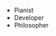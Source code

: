 - Pianist
- Developer
- Philosopher

<!---
salmund/salmund is a ✨ special ✨ repository because its `README.md` (this file) appears on your GitHub profile.
You can click the Preview link to take a look at your changes.
--->
